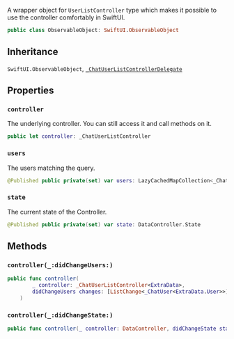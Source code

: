 
A wrapper object for `UserListController` type which makes it possible to use the controller comfortably in SwiftUI.

``` swift
public class ObservableObject: SwiftUI.ObservableObject 
```

## Inheritance

`SwiftUI.ObservableObject`, [`_ChatUserListControllerDelegate`](ChatUserListControllerDelegate)

## Properties

### `controller`

The underlying controller. You can still access it and call methods on it.

``` swift
public let controller: _ChatUserListController
```

### `users`

The users matching the query.

``` swift
@Published public private(set) var users: LazyCachedMapCollection<_ChatUser<ExtraData.User>> = []
```

### `state`

The current state of the Controller.

``` swift
@Published public private(set) var state: DataController.State
```

## Methods

### `controller(_:didChangeUsers:)`

``` swift
public func controller(
        _ controller: _ChatUserListController<ExtraData>,
        didChangeUsers changes: [ListChange<_ChatUser<ExtraData.User>>]
    ) 
```

### `controller(_:didChangeState:)`

``` swift
public func controller(_ controller: DataController, didChangeState state: DataController.State) 
```
